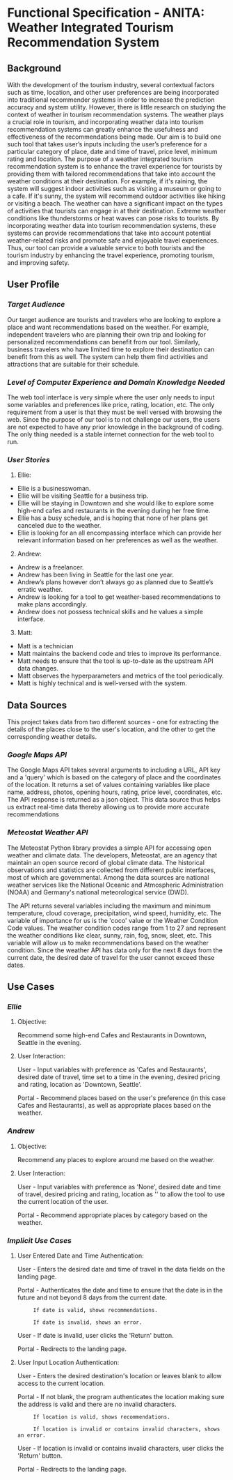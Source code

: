 # **Functional Specification - ANITA: Weather Integrated Tourism Recommendation System**

## **Background**

With the development of the tourism industry, several contextual factors such as time, location, and other user preferences are being incorporated into traditional recommender systems in order to increase the prediction accuracy and system utility. However, there is little research on studying the context of weather in tourism recommendation systems. The weather plays a crucial role in tourism, and incorporating weather data into tourism recommendation systems can greatly enhance the usefulness and effectiveness of the recommendations being made. Our aim is to build one such tool that takes user’s inputs including the user’s preference for a particular category of place, date and time of travel, price level, minimum rating and location. The purpose of a weather integrated tourism recommendation system is to enhance the travel experience for tourists by providing them with tailored recommendations that take into account the weather conditions at their destination. For example, if it's raining, the system will suggest indoor activities such as visiting a museum or going to a cafe. If it's sunny, the system will recommend outdoor activities like hiking or visiting a beach. The weather can have a significant impact on the types of activities that tourists can engage in at their destination. Extreme weather conditions like thunderstorms or heat waves can pose risks to tourists. By incorporating weather data into tourism recommendation systems, these systems can provide recommendations that take into account potential weather-related risks and promote safe and enjoyable travel experiences. Thus, our tool can provide a valuable service to both tourists and the tourism industry by enhancing the travel experience, promoting tourism, and improving safety.

## **User Profile**

### *Target Audience*

Our target audience are tourists and travelers who are looking to explore a place and want recommendations based on the weather. For example, independent travelers who are planning their own trip and looking for personalized recommendations can benefit from our tool. Similarly, business travelers who have limited time to explore their destination can benefit from this as well. The system can help them find activities and attractions that are suitable for their schedule. 

### *Level of Computer Experience and Domain Knowledge Needed*

The web tool interface is very simple where the user only needs to input some variables and preferences like price, rating, location, etc. The only requirement from a user is that they must be well versed with browsing the web. Since the purpose of our tool is to not challenge our users, the users are not expected to have any prior knowledge in the background of coding. The only thing needed is a stable internet connection for the web tool to run.

### *User Stories*

1. Ellie:
* Ellie is a businesswoman.
* Ellie will be visiting Seattle for a business trip.
* Ellie will be staying in Downtown and she would like to explore some high-end cafes and restaurants in the evening during her free time.
* Ellie has a busy schedule, and is hoping that none of her plans get canceled due to the weather.
* Ellie is looking for an all encompassing interface which can provide her relevant information based on her preferences as well as the weather.

2. Andrew:
* Andrew is a freelancer.
* Andrew has been living in Seattle for the last one year.
* Andrew’s plans however don’t always go as planned due to Seattle’s erratic weather.
* Andrew is looking for a tool to get weather-based recommendations to make plans accordingly.
* Andrew does not possess technical skills and he values a simple interface.

3. Matt:
* Matt is a technician
* Matt maintains the backend code and tries to improve its performance.
* Matt needs to ensure that the tool is up-to-date as the upstream API data changes.
* Matt observes the hyperparameters and metrics of the tool periodically.
* Matt is highly technical and is well-versed with the system.

## **Data Sources**

This project takes data from two different sources - one for extracting the details of the places close to the user's location, and the other to get the corresponding weather details.

### *Google Maps API*

The Google Maps API takes several arguments to including a URL, API key and a 'query' which is based on the category of place and the coordinates of the location. It returns a set of values containing variables like place name, address, photos, opening hours, rating, price level, coordinates, etc. The API response is returned as a json object. This data source thus helps us extract real-time data thereby allowing us to provide more accurate recommendations

### *Meteostat Weather API* 

The Meteostat Python library provides a simple API for accessing open weather and climate data. The developers, Meteostat, are an agency that maintain an open source record of global climate data. The historical observations and statistics are collected from different public interfaces, most of which are governmental. Among the data sources are national weather services like the National Oceanic and Atmospheric Administration (NOAA) and Germany's national meteorological service (DWD).

The API returns several variables including the maximum and minimum temperature, cloud coverage, precipitation, wind speed, humidity, etc. The variable of importance for us is the 'coco' value or the Weather Condition Code values. The weather condition codes range from 1 to 27 and represent the weather conditions like clear, sunny, rain, fog, snow, sleet, etc. This variable will allow us to make recommendations based on the weather condition. Since the weather API has data only for the next 8 days from the current date, the desired date of travel for the user cannot exceed these dates.

## **Use Cases**

### *Ellie*

1. Objective:

   Recommend some high-end Cafes and Restaurants in Downtown, Seattle in the evening.

2. User Interaction:
   
   User - Input variables with preference as 'Cafes and Restaurants', desired date of travel, time set to a time in the evening, desired pricing and rating, location as 'Downtown, Seattle'.

   Portal - Recommend places based on the user's preference (in this case Cafes and Restaurants), as well as appropriate places based on the weather.

### *Andrew*

1. Objective:

   Recommend any places to explore around me based on the weather.

2. User Interaction:
   
   User - Input variables with preference as 'None', desired date and time of travel, desired pricing and rating, location as '' to allow the tool to use the current location of the user.

   Portal - Recommend appropriate places by category based on the weather.

### *Implicit Use Cases*

1. User Entered Date and Time Authentication:

   User - Enters the desired date and time of travel in the data fields on the landing page.

   Portal - Authenticates the date and time to ensure that the date is in the future and not beyond 8 days from the current date.

            If date is valid, shows recommendations.

            If date is invalid, shows an error.
   User - If date is invalid, user clicks the 'Return' button.

   Portal - Redirects to the landing page.

2. User Input Location Authentication:

   User - Enters the desired destination's location or leaves blank to allow access to the current location.

   Portal - If not blank, the program authenticates the location making sure the address is valid and there are no invalid characters.

            If location is valid, shows recommendations.

            If location is invalid or contains invalid characters, shows an error.
   User - If location is invalid or contains invalid characters, user clicks the 'Return' button.

   Portal - Redirects to the landing page.
